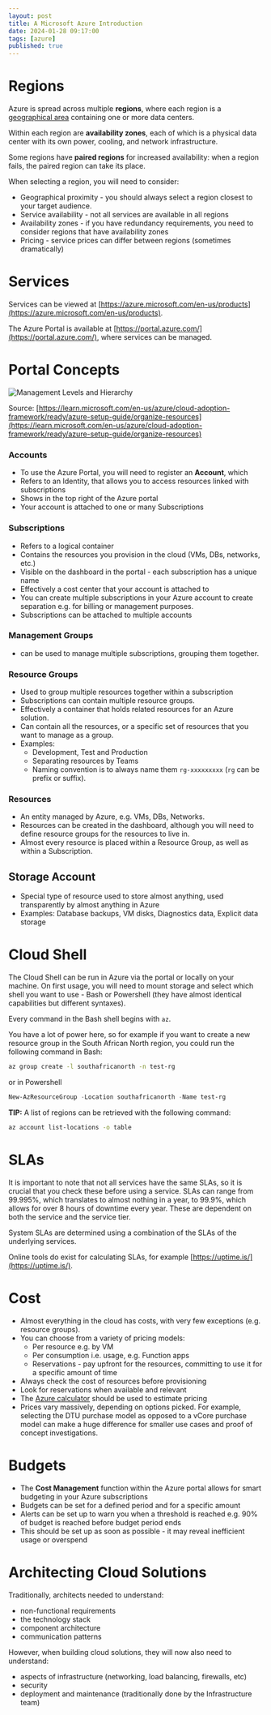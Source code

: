 ```yaml
---
layout: post
title: A Microsoft Azure Introduction
date: 2024-01-28 09:17:00
tags: [azure]
published: true
---
```


# Regions

Azure is spread across multiple **regions**, where each region is a [geographical area](https://azure.microsoft.com/en-us/explore/global-infrastructure/geographies) containing one or more data centers.

Within each region are **availability zones**, each of which is a physical data center with its own power, cooling, and network infrastructure.

Some regions have **paired regions** for increased availability: when a region fails, the paired region can take its place.

When selecting a region, you  will need to consider:
- Geographical proximity - you should always select a region closest to your target audience.
- Service availability - not all services are available in all regions
- Availability zones - if you have redundancy requirements, you need to consider regions that have availability zones
- Pricing - service prices can differ between regions (sometimes dramatically)

# Services

Services can be viewed at [https://azure.microsoft.com/en-us/products](https://azure.microsoft.com/en-us/products).

The Azure Portal is available at [https://portal.azure.com/](https://portal.azure.com/), where services can be managed.

# Portal Concepts

![Management Levels and Hierarchy](../assets/img/2024/azure-hierarchy.png)

Source: [https://learn.microsoft.com/en-us/azure/cloud-adoption-framework/ready/azure-setup-guide/organize-resources](https://learn.microsoft.com/en-us/azure/cloud-adoption-framework/ready/azure-setup-guide/organize-resources)

### Accounts
- To use the Azure Portal, you will need to register an **Account**, which
- Refers to an Identity, that allows you to access resources linked with subscriptions
- Shows in the top right of the Azure portal
- Your account is attached to one or many Subscriptions

### Subscriptions
- Refers to a logical container
- Contains the resources you provision in the cloud (VMs, DBs, networks, etc.)
- Visible on the dashboard in the portal - each subscription has a unique name
- Effectively a cost center that your account is attached to
- You can create multiple subscriptions in your Azure account to create separation e.g. for billing or management purposes.
- Subscriptions can be attached to multiple accounts

### Management Groups
- can be used to manage multiple subscriptions, grouping them together.

### Resource Groups
- Used to group multiple resources together within a subscription
- Subscriptions can contain multiple resource groups.
- Effectively a container that holds related resources for an Azure solution.  
- Can contain all the resources, or a specific set of resources that you want to manage as a group.
- Examples: 
  - Development, Test and Production
  - Separating resources by Teams
  - Naming convention is to always name them `rg-xxxxxxxxx` (`rg` can be prefix or suffix).

### Resources

- An entity managed by Azure, e.g. VMs, DBs, Networks.  
- Resources can be created in the dashboard, although you will need to define resource groups for the resources to live in.  
- Almost every resource is placed within a Resource Group, as well as within a Subscription.

## Storage Account

- Special type of resource used to store almost anything, used transparently by almost anything in Azure
- Examples: Database backups, VM disks, Diagnostics data, Explicit data storage

# Cloud Shell

The Cloud Shell can be run in Azure via the portal or locally on your machine.  On first usage, you will need to mount storage and select which shell you want to use - Bash or Powershell (they have almost identical capabilities but different syntaxes).

Every command in the Bash shell begins with `az`.

You have a lot of power here, so for example if you want to create a new resource group in the South African North region, you could run the following command in Bash:

```bash
az group create -l southafricanorth -n test-rg
```

or in Powershell

```powershell
New-AzResourceGroup -Location southafricanorth -Name test-rg
```

**TIP:** A list of regions can be retrieved with the following command:

```bash
az account list-locations -o table
```

# SLAs

It is important to note that not all services have the same SLAs, so it is crucial that you check these before using a service.  SLAs can range from 99.995%, which translates to almost nothing in a year, to 99.9%, which allows for over 8 hours of downtime every year.  These are dependent on both the service and the service tier.

System SLAs are determined using a combination of the SLAs of the underlying services.  

Online tools do exist for calculating SLAs, for example [https://uptime.is/](https://uptime.is/).

# Cost

- Almost everything in the cloud has costs, with very few exceptions (e.g. resource groups).
- You can choose from a variety of pricing models:
  - Per resource e.g. by VM
  - Per consumption i.e. usage, e.g. Function apps
  - Reservations - pay upfront for the resources, committing to use it for a specific amount of time
- Always check the cost of resources before provisioning
- Look for reservations when available and relevant
- The [Azure calculator](https://azure.microsoft.com/en-gb/pricing/calculator/) should be used to estimate pricing 
- Prices vary massively, depending on options picked.  For example, selecting the DTU purchase model as opposed to a vCore purchase model can make a huge difference for smaller use cases and proof of concept investigations.

# Budgets

- The **Cost Management** function within the Azure portal allows for smart budgeting in your Azure subscriptions
- Budgets can be set for a defined period and for a specific amount
- Alerts can be set up to warn you when a threshold is reached e.g. 90% of budget is reached before budget period ends
- This should be set up as soon as possible - it may reveal inefficient usage or overspend

# Architecting Cloud Solutions

Traditionally, architects needed to understand:
- non-functional requirements
- the technology stack
- component architecture
- communication patterns

However, when building cloud solutions, they will now also need to understand:
- aspects of infrastructure (networking, load balancing, firewalls, etc)
- security
- deployment and maintenance (traditionally done by the Infrastructure team)


